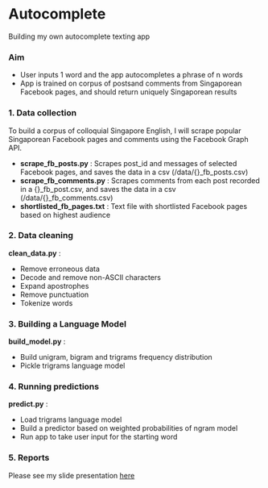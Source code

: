 # Autocomplete
Building my own autocomplete texting app

### Aim ###
* User inputs 1 word and the app autocompletes a phrase of n words
* App is trained on corpus of postsand comments from Singaporean Facebook pages, and should return uniquely Singaporean results

### 1. Data collection ###
To build a corpus of colloquial Singapore English, I will scrape popular Singaporean Facebook pages and comments using the Facebook Graph API.
* __scrape_fb_posts.py__ : Scrapes post_id and messages of selected Facebook pages, and saves the data in a csv (/data/{}_fb_posts.csv)
* __scrape_fb_comments.py__ : Scrapes comments from each post recorded in a {}_fb_post.csv, and saves the data in a csv (/data/{}_fb_comments.csv)
* __shortlisted_fb_pages.txt__ : Text file with shortlisted Facebook pages based on highest audience

### 2. Data cleaning ###
__clean_data.py__ :
* Remove erroneous data
* Decode and remove non-ASCII characters
* Expand apostrophes
* Remove punctuation
* Tokenize words

### 3. Building a Language Model ###
__build_model.py__ :
* Build unigram, bigram and trigrams frequency distribution
* Pickle trigrams language model

### 4. Running predictions ###
__predict.py__ :
* Load trigrams language model
* Build a predictor based on weighted probabilities of ngram model
* Run app to take user input for the starting word

### 5. Reports ###
Please see my slide presentation [here](https://docs.google.com/presentation/d/1u8lsHsNEAGSwKHDGRSL8axjc1SddkoovV3giyzvpUvU/edit?usp=sharing)
